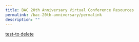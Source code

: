 ```yaml
---
title: BAC 20th Anniversary Virtual Conference Resources
permalink: /bac-20th-anniversary/permalink
description: ""
---
```

[test-to delete](/files/publications/bac-publications/genetic-counselling-and-genetic-testing-hereditary-cancer-syndromes.pdf)